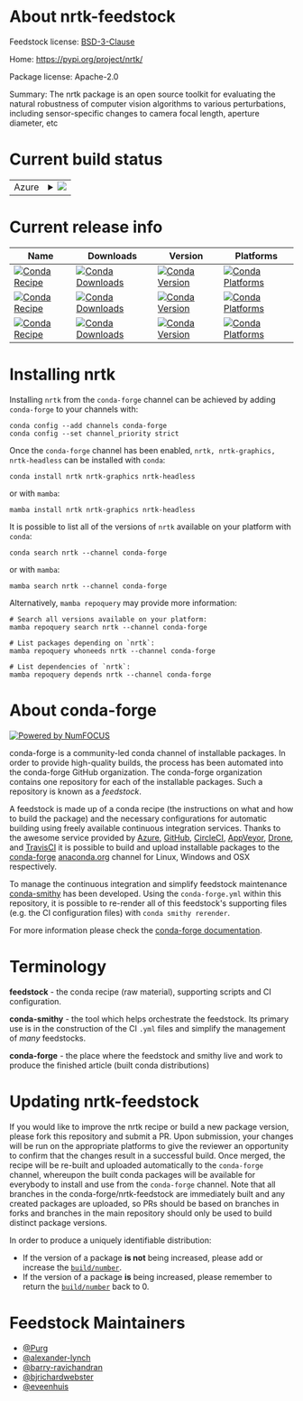 About nrtk-feedstock
====================

Feedstock license: [BSD-3-Clause](https://github.com/conda-forge/nrtk-feedstock/blob/main/LICENSE.txt)

Home: https://pypi.org/project/nrtk/

Package license: Apache-2.0

Summary: The nrtk package is an open source toolkit for evaluating the natural robustness of
computer vision algorithms to various perturbations, including sensor-specific
changes to camera focal length, aperture diameter, etc


Current build status
====================


<table>
    
  <tr>
    <td>Azure</td>
    <td>
      <details>
        <summary>
          <a href="https://dev.azure.com/conda-forge/feedstock-builds/_build/latest?definitionId=21274&branchName=main">
            <img src="https://dev.azure.com/conda-forge/feedstock-builds/_apis/build/status/nrtk-feedstock?branchName=main">
          </a>
        </summary>
        <table>
          <thead><tr><th>Variant</th><th>Status</th></tr></thead>
          <tbody><tr>
              <td>linux_64_python3.10.____cpython</td>
              <td>
                <a href="https://dev.azure.com/conda-forge/feedstock-builds/_build/latest?definitionId=21274&branchName=main">
                  <img src="https://dev.azure.com/conda-forge/feedstock-builds/_apis/build/status/nrtk-feedstock?branchName=main&jobName=linux&configuration=linux%20linux_64_python3.10.____cpython" alt="variant">
                </a>
              </td>
            </tr><tr>
              <td>linux_64_python3.11.____cpython</td>
              <td>
                <a href="https://dev.azure.com/conda-forge/feedstock-builds/_build/latest?definitionId=21274&branchName=main">
                  <img src="https://dev.azure.com/conda-forge/feedstock-builds/_apis/build/status/nrtk-feedstock?branchName=main&jobName=linux&configuration=linux%20linux_64_python3.11.____cpython" alt="variant">
                </a>
              </td>
            </tr><tr>
              <td>linux_64_python3.12.____cpython</td>
              <td>
                <a href="https://dev.azure.com/conda-forge/feedstock-builds/_build/latest?definitionId=21274&branchName=main">
                  <img src="https://dev.azure.com/conda-forge/feedstock-builds/_apis/build/status/nrtk-feedstock?branchName=main&jobName=linux&configuration=linux%20linux_64_python3.12.____cpython" alt="variant">
                </a>
              </td>
            </tr><tr>
              <td>linux_64_python3.9.____cpython</td>
              <td>
                <a href="https://dev.azure.com/conda-forge/feedstock-builds/_build/latest?definitionId=21274&branchName=main">
                  <img src="https://dev.azure.com/conda-forge/feedstock-builds/_apis/build/status/nrtk-feedstock?branchName=main&jobName=linux&configuration=linux%20linux_64_python3.9.____cpython" alt="variant">
                </a>
              </td>
            </tr><tr>
              <td>osx_64_python3.10.____cpython</td>
              <td>
                <a href="https://dev.azure.com/conda-forge/feedstock-builds/_build/latest?definitionId=21274&branchName=main">
                  <img src="https://dev.azure.com/conda-forge/feedstock-builds/_apis/build/status/nrtk-feedstock?branchName=main&jobName=osx&configuration=osx%20osx_64_python3.10.____cpython" alt="variant">
                </a>
              </td>
            </tr><tr>
              <td>osx_64_python3.11.____cpython</td>
              <td>
                <a href="https://dev.azure.com/conda-forge/feedstock-builds/_build/latest?definitionId=21274&branchName=main">
                  <img src="https://dev.azure.com/conda-forge/feedstock-builds/_apis/build/status/nrtk-feedstock?branchName=main&jobName=osx&configuration=osx%20osx_64_python3.11.____cpython" alt="variant">
                </a>
              </td>
            </tr><tr>
              <td>osx_64_python3.12.____cpython</td>
              <td>
                <a href="https://dev.azure.com/conda-forge/feedstock-builds/_build/latest?definitionId=21274&branchName=main">
                  <img src="https://dev.azure.com/conda-forge/feedstock-builds/_apis/build/status/nrtk-feedstock?branchName=main&jobName=osx&configuration=osx%20osx_64_python3.12.____cpython" alt="variant">
                </a>
              </td>
            </tr><tr>
              <td>osx_64_python3.9.____cpython</td>
              <td>
                <a href="https://dev.azure.com/conda-forge/feedstock-builds/_build/latest?definitionId=21274&branchName=main">
                  <img src="https://dev.azure.com/conda-forge/feedstock-builds/_apis/build/status/nrtk-feedstock?branchName=main&jobName=osx&configuration=osx%20osx_64_python3.9.____cpython" alt="variant">
                </a>
              </td>
            </tr><tr>
              <td>win_64_python3.10.____cpython</td>
              <td>
                <a href="https://dev.azure.com/conda-forge/feedstock-builds/_build/latest?definitionId=21274&branchName=main">
                  <img src="https://dev.azure.com/conda-forge/feedstock-builds/_apis/build/status/nrtk-feedstock?branchName=main&jobName=win&configuration=win%20win_64_python3.10.____cpython" alt="variant">
                </a>
              </td>
            </tr><tr>
              <td>win_64_python3.11.____cpython</td>
              <td>
                <a href="https://dev.azure.com/conda-forge/feedstock-builds/_build/latest?definitionId=21274&branchName=main">
                  <img src="https://dev.azure.com/conda-forge/feedstock-builds/_apis/build/status/nrtk-feedstock?branchName=main&jobName=win&configuration=win%20win_64_python3.11.____cpython" alt="variant">
                </a>
              </td>
            </tr><tr>
              <td>win_64_python3.12.____cpython</td>
              <td>
                <a href="https://dev.azure.com/conda-forge/feedstock-builds/_build/latest?definitionId=21274&branchName=main">
                  <img src="https://dev.azure.com/conda-forge/feedstock-builds/_apis/build/status/nrtk-feedstock?branchName=main&jobName=win&configuration=win%20win_64_python3.12.____cpython" alt="variant">
                </a>
              </td>
            </tr><tr>
              <td>win_64_python3.9.____cpython</td>
              <td>
                <a href="https://dev.azure.com/conda-forge/feedstock-builds/_build/latest?definitionId=21274&branchName=main">
                  <img src="https://dev.azure.com/conda-forge/feedstock-builds/_apis/build/status/nrtk-feedstock?branchName=main&jobName=win&configuration=win%20win_64_python3.9.____cpython" alt="variant">
                </a>
              </td>
            </tr>
          </tbody>
        </table>
      </details>
    </td>
  </tr>
</table>

Current release info
====================

| Name | Downloads | Version | Platforms |
| --- | --- | --- | --- |
| [![Conda Recipe](https://img.shields.io/badge/recipe-nrtk-green.svg)](https://anaconda.org/conda-forge/nrtk) | [![Conda Downloads](https://img.shields.io/conda/dn/conda-forge/nrtk.svg)](https://anaconda.org/conda-forge/nrtk) | [![Conda Version](https://img.shields.io/conda/vn/conda-forge/nrtk.svg)](https://anaconda.org/conda-forge/nrtk) | [![Conda Platforms](https://img.shields.io/conda/pn/conda-forge/nrtk.svg)](https://anaconda.org/conda-forge/nrtk) |
| [![Conda Recipe](https://img.shields.io/badge/recipe-nrtk--graphics-green.svg)](https://anaconda.org/conda-forge/nrtk-graphics) | [![Conda Downloads](https://img.shields.io/conda/dn/conda-forge/nrtk-graphics.svg)](https://anaconda.org/conda-forge/nrtk-graphics) | [![Conda Version](https://img.shields.io/conda/vn/conda-forge/nrtk-graphics.svg)](https://anaconda.org/conda-forge/nrtk-graphics) | [![Conda Platforms](https://img.shields.io/conda/pn/conda-forge/nrtk-graphics.svg)](https://anaconda.org/conda-forge/nrtk-graphics) |
| [![Conda Recipe](https://img.shields.io/badge/recipe-nrtk--headless-green.svg)](https://anaconda.org/conda-forge/nrtk-headless) | [![Conda Downloads](https://img.shields.io/conda/dn/conda-forge/nrtk-headless.svg)](https://anaconda.org/conda-forge/nrtk-headless) | [![Conda Version](https://img.shields.io/conda/vn/conda-forge/nrtk-headless.svg)](https://anaconda.org/conda-forge/nrtk-headless) | [![Conda Platforms](https://img.shields.io/conda/pn/conda-forge/nrtk-headless.svg)](https://anaconda.org/conda-forge/nrtk-headless) |

Installing nrtk
===============

Installing `nrtk` from the `conda-forge` channel can be achieved by adding `conda-forge` to your channels with:

```
conda config --add channels conda-forge
conda config --set channel_priority strict
```

Once the `conda-forge` channel has been enabled, `nrtk, nrtk-graphics, nrtk-headless` can be installed with `conda`:

```
conda install nrtk nrtk-graphics nrtk-headless
```

or with `mamba`:

```
mamba install nrtk nrtk-graphics nrtk-headless
```

It is possible to list all of the versions of `nrtk` available on your platform with `conda`:

```
conda search nrtk --channel conda-forge
```

or with `mamba`:

```
mamba search nrtk --channel conda-forge
```

Alternatively, `mamba repoquery` may provide more information:

```
# Search all versions available on your platform:
mamba repoquery search nrtk --channel conda-forge

# List packages depending on `nrtk`:
mamba repoquery whoneeds nrtk --channel conda-forge

# List dependencies of `nrtk`:
mamba repoquery depends nrtk --channel conda-forge
```


About conda-forge
=================

[![Powered by
NumFOCUS](https://img.shields.io/badge/powered%20by-NumFOCUS-orange.svg?style=flat&colorA=E1523D&colorB=007D8A)](https://numfocus.org)

conda-forge is a community-led conda channel of installable packages.
In order to provide high-quality builds, the process has been automated into the
conda-forge GitHub organization. The conda-forge organization contains one repository
for each of the installable packages. Such a repository is known as a *feedstock*.

A feedstock is made up of a conda recipe (the instructions on what and how to build
the package) and the necessary configurations for automatic building using freely
available continuous integration services. Thanks to the awesome service provided by
[Azure](https://azure.microsoft.com/en-us/services/devops/), [GitHub](https://github.com/),
[CircleCI](https://circleci.com/), [AppVeyor](https://www.appveyor.com/),
[Drone](https://cloud.drone.io/welcome), and [TravisCI](https://travis-ci.com/)
it is possible to build and upload installable packages to the
[conda-forge](https://anaconda.org/conda-forge) [anaconda.org](https://anaconda.org/)
channel for Linux, Windows and OSX respectively.

To manage the continuous integration and simplify feedstock maintenance
[conda-smithy](https://github.com/conda-forge/conda-smithy) has been developed.
Using the ``conda-forge.yml`` within this repository, it is possible to re-render all of
this feedstock's supporting files (e.g. the CI configuration files) with ``conda smithy rerender``.

For more information please check the [conda-forge documentation](https://conda-forge.org/docs/).

Terminology
===========

**feedstock** - the conda recipe (raw material), supporting scripts and CI configuration.

**conda-smithy** - the tool which helps orchestrate the feedstock.
                   Its primary use is in the construction of the CI ``.yml`` files
                   and simplify the management of *many* feedstocks.

**conda-forge** - the place where the feedstock and smithy live and work to
                  produce the finished article (built conda distributions)


Updating nrtk-feedstock
=======================

If you would like to improve the nrtk recipe or build a new
package version, please fork this repository and submit a PR. Upon submission,
your changes will be run on the appropriate platforms to give the reviewer an
opportunity to confirm that the changes result in a successful build. Once
merged, the recipe will be re-built and uploaded automatically to the
`conda-forge` channel, whereupon the built conda packages will be available for
everybody to install and use from the `conda-forge` channel.
Note that all branches in the conda-forge/nrtk-feedstock are
immediately built and any created packages are uploaded, so PRs should be based
on branches in forks and branches in the main repository should only be used to
build distinct package versions.

In order to produce a uniquely identifiable distribution:
 * If the version of a package **is not** being increased, please add or increase
   the [``build/number``](https://docs.conda.io/projects/conda-build/en/latest/resources/define-metadata.html#build-number-and-string).
 * If the version of a package **is** being increased, please remember to return
   the [``build/number``](https://docs.conda.io/projects/conda-build/en/latest/resources/define-metadata.html#build-number-and-string)
   back to 0.

Feedstock Maintainers
=====================

* [@Purg](https://github.com/Purg/)
* [@alexander-lynch](https://github.com/alexander-lynch/)
* [@barry-ravichandran](https://github.com/barry-ravichandran/)
* [@bjrichardwebster](https://github.com/bjrichardwebster/)
* [@eveenhuis](https://github.com/eveenhuis/)


<!-- dummy commit to enable rerendering -->

